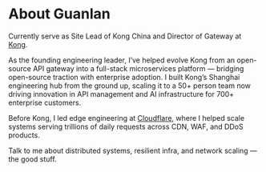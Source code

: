 # About Guanlan

Currently serve as Site Lead of Kong China and Director of Gateway at [Kong](https://konghq.com/).

As the founding engineering leader, I’ve helped evolve Kong from an open-source API gateway into a full-stack microservices platform — bridging open-source traction with enterprise adoption. I built Kong’s Shanghai engineering hub from the ground up, scaling it to a 50+ person team now driving innovation in API management and AI infrastructure for 700+ enterprise customers.

Before Kong, I led edge engineering at [Cloudflare](http://cloudflare.com/), where I helped scale systems serving trillions of daily requests across CDN, WAF, and DDoS products.

Talk to me about distributed systems, resilient infra, and network scaling — the good stuff.
